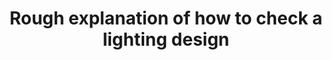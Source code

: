 ---
layout: link
link_url: https://www.downlightsdirect.co.uk/advice/downlights/which-beam-angle-to-choose/
title: Rough explanation of how to check a lighting design
source: Downlights direct (supply store)
card: Update your lighting
petal: 
task: 
---